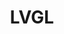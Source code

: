 ---
blog: https://blog.lvgl.io/
codehost: https://github.com/lvgl
linkedin: https://linkedin.com/company/lvglgui
logohandle: lvglio
sort: lvgl
title: LVGL
website: https://lvgl.io/
youtube: https://youtube.com/channel/UC0fMcpuRA0Zxn_EJYCL88-Q
---